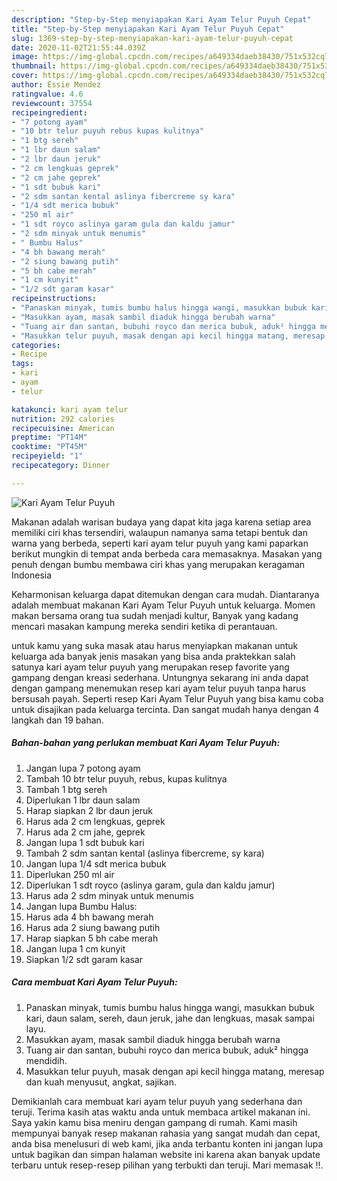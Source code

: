 ```yaml
---
description: "Step-by-Step menyiapakan Kari Ayam Telur Puyuh Cepat"
title: "Step-by-Step menyiapakan Kari Ayam Telur Puyuh Cepat"
slug: 1369-step-by-step-menyiapakan-kari-ayam-telur-puyuh-cepat
date: 2020-11-02T21:55:44.039Z
image: https://img-global.cpcdn.com/recipes/a649334daeb38430/751x532cq70/kari-ayam-telur-puyuh-foto-resep-utama.jpg
thumbnail: https://img-global.cpcdn.com/recipes/a649334daeb38430/751x532cq70/kari-ayam-telur-puyuh-foto-resep-utama.jpg
cover: https://img-global.cpcdn.com/recipes/a649334daeb38430/751x532cq70/kari-ayam-telur-puyuh-foto-resep-utama.jpg
author: Essie Mendez
ratingvalue: 4.6
reviewcount: 37554
recipeingredient:
- "7 potong ayam"
- "10 btr telur puyuh rebus kupas kulitnya"
- "1 btg sereh"
- "1 lbr daun salam"
- "2 lbr daun jeruk"
- "2 cm lengkuas geprek"
- "2 cm jahe geprek"
- "1 sdt bubuk kari"
- "2 sdm santan kental aslinya fibercreme sy kara"
- "1/4 sdt merica bubuk"
- "250 ml air"
- "1 sdt royco aslinya garam gula dan kaldu jamur"
- "2 sdm minyak untuk menumis"
- " Bumbu Halus"
- "4 bh bawang merah"
- "2 siung bawang putih"
- "5 bh cabe merah"
- "1 cm kunyit"
- "1/2 sdt garam kasar"
recipeinstructions:
- "Panaskan minyak, tumis bumbu halus hingga wangi, masukkan bubuk kari, daun salam, sereh, daun jeruk, jahe dan lengkuas, masak sampai layu."
- "Masukkan ayam, masak sambil diaduk hingga berubah warna"
- "Tuang air dan santan, bubuhi royco dan merica bubuk, aduk² hingga mendidih."
- "Masukkan telur puyuh, masak dengan api kecil hingga matang, meresap dan kuah menyusut, angkat, sajikan."
categories:
- Recipe
tags:
- kari
- ayam
- telur

katakunci: kari ayam telur 
nutrition: 292 calories
recipecuisine: American
preptime: "PT14M"
cooktime: "PT45M"
recipeyield: "1"
recipecategory: Dinner

---
```



![Kari Ayam Telur Puyuh](https://img-global.cpcdn.com/recipes/a649334daeb38430/751x532cq70/kari-ayam-telur-puyuh-foto-resep-utama.jpg)

Makanan adalah warisan budaya yang dapat kita jaga karena setiap area memiliki ciri khas tersendiri, walaupun namanya sama tetapi bentuk dan warna yang berbeda, seperti kari ayam telur puyuh yang kami paparkan berikut mungkin di tempat anda berbeda cara memasaknya. Masakan yang penuh dengan bumbu membawa ciri khas yang merupakan keragaman Indonesia



Keharmonisan keluarga dapat ditemukan dengan cara mudah. Diantaranya adalah membuat makanan Kari Ayam Telur Puyuh untuk keluarga. Momen makan bersama orang tua sudah menjadi kultur, Banyak yang kadang mencari masakan kampung mereka sendiri ketika di perantauan.

untuk kamu yang suka masak atau harus menyiapkan makanan untuk keluarga ada banyak jenis masakan yang bisa anda praktekkan salah satunya kari ayam telur puyuh yang merupakan resep favorite yang gampang dengan kreasi sederhana. Untungnya sekarang ini anda dapat dengan gampang menemukan resep kari ayam telur puyuh tanpa harus bersusah payah.
Seperti resep Kari Ayam Telur Puyuh yang bisa kamu coba untuk disajikan pada keluarga tercinta. Dan sangat mudah hanya dengan 4 langkah dan 19 bahan.


<!--inarticleads1-->

##### Bahan-bahan yang perlukan membuat Kari Ayam Telur Puyuh:

1. Jangan lupa 7 potong ayam
1. Tambah 10 btr telur puyuh, rebus, kupas kulitnya
1. Tambah 1 btg sereh
1. Diperlukan 1 lbr daun salam
1. Harap siapkan 2 lbr daun jeruk
1. Harus ada 2 cm lengkuas, geprek
1. Harus ada 2 cm jahe, geprek
1. Jangan lupa 1 sdt bubuk kari
1. Tambah 2 sdm santan kental (aslinya fibercreme, sy kara)
1. Jangan lupa 1/4 sdt merica bubuk
1. Diperlukan 250 ml air
1. Diperlukan 1 sdt royco (aslinya garam, gula dan kaldu jamur)
1. Harus ada 2 sdm minyak untuk menumis
1. Jangan lupa  Bumbu Halus:
1. Harus ada 4 bh bawang merah
1. Harus ada 2 siung bawang putih
1. Harap siapkan 5 bh cabe merah
1. Jangan lupa 1 cm kunyit
1. Siapkan 1/2 sdt garam kasar




<!--inarticleads2-->

##### Cara membuat  Kari Ayam Telur Puyuh:

1. Panaskan minyak, tumis bumbu halus hingga wangi, masukkan bubuk kari, daun salam, sereh, daun jeruk, jahe dan lengkuas, masak sampai layu.
1. Masukkan ayam, masak sambil diaduk hingga berubah warna
1. Tuang air dan santan, bubuhi royco dan merica bubuk, aduk² hingga mendidih.
1. Masukkan telur puyuh, masak dengan api kecil hingga matang, meresap dan kuah menyusut, angkat, sajikan.




Demikianlah cara membuat kari ayam telur puyuh yang sederhana dan teruji. Terima kasih atas waktu anda untuk membaca artikel makanan ini. Saya yakin kamu bisa meniru dengan gampang di rumah. Kami masih mempunyai banyak resep makanan rahasia yang sangat mudah dan cepat, anda bisa menelusuri di web kami, jika anda terbantu konten ini jangan lupa untuk bagikan dan simpan halaman website ini karena akan banyak update terbaru untuk resep-resep pilihan yang terbukti dan teruji. Mari memasak !!. 
